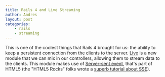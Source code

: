 ```yaml
---
title: Rails 4 and Live Streaming
author: Andres
layout: post
categories:
    - rails
    - streaming
---
```


This is one of the coolest things that Rails 4 brought for us: the ability to keep a persistent connection from the clients to the server. [Live][1] is a new module that we can mix in our controllers, allowing them to stream data to the clients. This module makes use of [Server-sent event][2], that's part of HTML5 (the "HTML5 Rocks" folks wrote a [superb tutorial about SSE][3]).





[1]: https://github.com/rails/rails/blob/master/actionpack/lib/action_controller/metal/live.rb
[2]: http://en.wikipedia.org/wiki/Server-sent_events
[3]: http://www.html5rocks.com/en/tutorials/eventsource/basics/